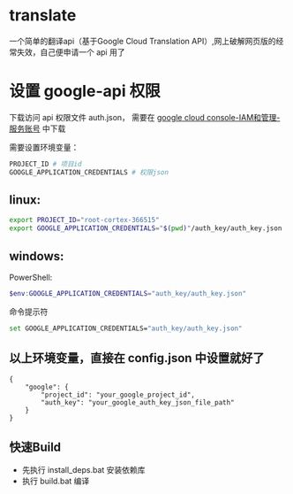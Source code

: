 # translate

一个简单的翻译api（基于Google Cloud Translation API）,网上破解网页版的经常失效，自己便申请一个 api 用了

# 设置 google-api 权限

下载访问 api 权限文件 auth.json， 需要在 [google cloud console-IAM和管理-服务账号](https://console.cloud.google.com/iam-admin/serviceaccounts?project=root-cortex-366515&supportedpurview=project) 中下载

需要设置环境变量：

```bash
PROJECT_ID # 项目id
GOOGLE_APPLICATION_CREDENTIALS # 权限json
```

## linux:

```bash
export PROJECT_ID="root-cortex-366515"
export GOOGLE_APPLICATION_CREDENTIALS="$(pwd)"/auth_key/auth_key.json
```

## windows:

PowerShell:
```powershell
$env:GOOGLE_APPLICATION_CREDENTIALS="auth_key/auth_key.json"
```

命令提示符
```bash
set GOOGLE_APPLICATION_CREDENTIALS="auth_key/auth_key.json"
```

## 以上环境变量，直接在 config.json 中设置就好了

```
{
    "google": {
        "project_id": "your_google_project_id",
        "auth_key": "your_google_auth_key_json_file_path"
    }
}

```

## 快速Build

- 先执行 install_deps.bat 安装依赖库
- 执行 build.bat 编译